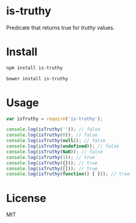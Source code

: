 # is-truthy

Predicate that returns true for *truthy* values.

# Install

```bash
npm install is-truthy
```

```bash
bower install is-truthy
```

# Usage

```javascript
var isTruthy = require('is-truthy');

console.log(isTruthy('')); // false
console.log(isTruthy(0)); // false
console.log(isTruthy(null)); // false
console.log(isTruthy(undefined)); // false
console.log(isTruthy(NaN)); // false
console.log(isTruthy(1)); // true
console.log(isTruthy({})); // true
console.log(isTruthy([])); // true
console.log(isTruthy(function() { })); // true
```

# License

MIT
